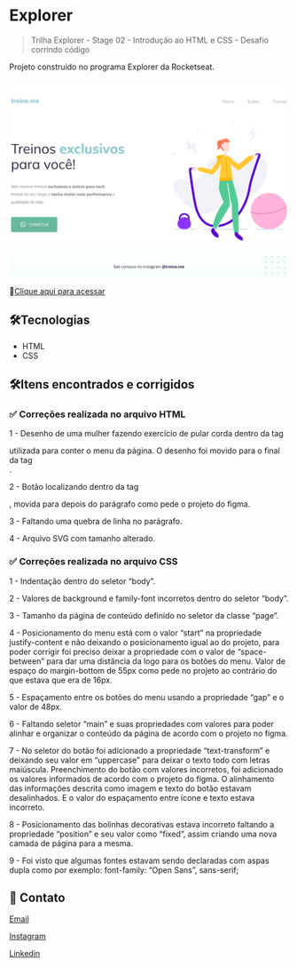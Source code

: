 # Explorer

> Trilha Explorer - Stage 02 - Introdução ao HTML e CSS - Desafio corrindo código

Projeto construído no programa Explorer da Rocketseat.

![preview](./.github/preview.png)

🔗[Clique aqui para acessar](https://elinardoamorim.github.io/desafio-stage2-projeto02)

## 🛠️Tecnologias

- HTML
- CSS

## 🛠️Itens encontrados e corrigidos

### ✅ Correções realizada no arquivo HTML

1 - Desenho de uma mulher fazendo exercício de pular corda dentro da tag <nav> utilizada para conter o menu da página. O desenho foi movido para o final da tag <main>.

2 - Botão localizando dentro da tag <section>, movida para depois do parágrafo como pede o projeto do figma.

3 - Faltando uma quebra de linha no parágrafo.

4 - Arquivo SVG com tamanho alterado.


### ✅ Correções realizada no arquivo CSS
1 - Indentação dentro do seletor “body”.

2 - Valores de background e family-font incorretos dentro do seletor “body”.

3 - Tamanho da página de conteúdo definido no seletor da classe “page”.

4 - Posicionamento do menu está com o valor “start” na propriedade justify-content e não deixando o posicionamento igual ao do projeto, para poder corrigir foi preciso deixar a propriedade com o valor de “space-between” para dar uma distância da logo para os botões do menu. Valor de espaço do margin-bottom de 55px como pede no projeto ao contrário do que estava que era de 16px.

5 - Espaçamento entre os botões do menu usando a propriedade “gap” e o valor de 48px.

6 - Faltando seletor “main” e suas propriedades com valores para poder alinhar e organizar o conteúdo da página de acordo com o projeto no figma.

7 - No seletor do botão foi adicionado a propriedade “text-transform” e deixando seu valor em “uppercase” para deixar o texto todo com letras maiúscula. Preenchimento do botão com valores incorretos, foi adicionado os valores informados de acordo com o projeto do figma. O alinhamento das informações descrita como imagem e texto do botão estavam desalinhados. E o valor do espaçamento entre ícone e texto estava incorreto.

8 - Posicionamento das bolinhas decorativas estava incorreto faltando a propriedade “position” e seu valor como “fixed”, assim criando uma nova camada de página para a mesma.

9 - Foi visto que algumas fontes estavam sendo declaradas com aspas dupla como por exemplo: font-family: “Open Sans”, sans-serif;


## 💛 Contato

[Email](mailto:elinardoslva@gmail.com)

[Instagram](instagram.com/amorimelinardo)

[Linkedin](https://www.linkedin.com/in/elinardoamorim/)